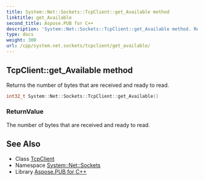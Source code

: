 ```yaml
---
title: System::Net::Sockets::TcpClient::get_Available method
linktitle: get_Available
second_title: Aspose.PUB for C++
description: 'System::Net::Sockets::TcpClient::get_Available method. Returns the number of bytes that are received and ready to read in C++.'
type: docs
weight: 300
url: /cpp/system.net.sockets/tcpclient/get_available/
---
```

## TcpClient::get_Available method


Returns the number of bytes that are received and ready to read.

```cpp
int32_t System::Net::Sockets::TcpClient::get_Available()
```


### ReturnValue

The number of bytes that are received and ready to read.

## See Also

* Class [TcpClient](../)
* Namespace [System::Net::Sockets](../../)
* Library [Aspose.PUB for C++](../../../)
